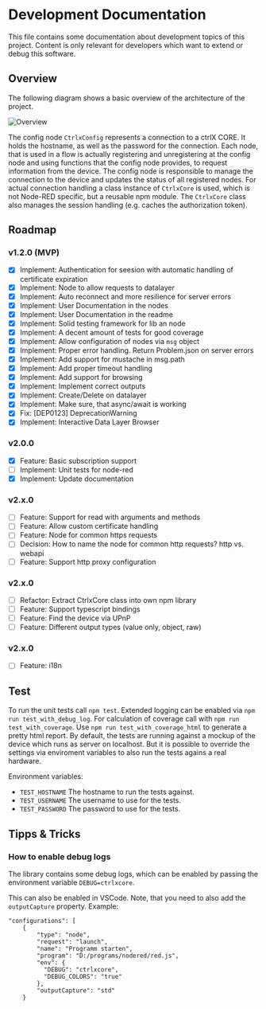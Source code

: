 
# Development Documentation

This file contains some documentation about development topics of this project.
Content is only relevant for developers which want to extend or debug this software.

## Overview

The following diagram shows a basic overview of the architecture of the project.

![Overview](https://www.plantuml.com/plantuml/svg/VLJ1Rfj04Btp5IDERXAYjiSeGd40gPQQMiAMtEiQ9XWPTkZkODUA_EzT5Z3OGJqWPj_CldtpXkL5ir1SbmKi3wWEEHuTlSzb9PGe8Q6o8ecILtmg44pLTyUfHB8N6KB2glWB7uu3a1H2QmWQ82251lam3u2tOfNB39ZsA2roVocQxKYp52K-GArHjL5bU8waqYzjSK7PGiw6nRBcVfKA5eKueOfHfBDAy6ugyOOi6c2oOADoHfjvW0QypGSAnNyBGYomAxXDlIewwY5rTfppu9oa53s5gPUGD0PjFMkb9sgcKd1ESi9L-PvdyFmClvgzSHIQsLYeuGBVlrX-trdUkti5zaPVWRtdBRWbAY35RPrT5NMxpeqkb7K9njaTfTsXSJGFRR295-l8He71kZ2CVaPT-1Qjv-5yFRUBrtYvMKKzwwZRS1ZXdnerN_NzgU6nGIaUygHhhrDOsjTDnxoRwiu091Uo6huoaa51Pexj38tEompTPcQ_8LZ6aMlqDV9ytqfg6_d1NEcLkL6exBwnIlUR2tUUPz-N-m1FpNZ0xqe_UU1-VNoySy7p_F4-o_S42hDSCofpb-Ge7l6DZhOKBTlqKOPG4kVl9p0_1wxrYCJel14oRjHvGPcQlyG_ "Overview")

The config node `CtrlxConfig` represents a connection to a ctrlX CORE. It holds the hostname, as well as the password for the connection.
Each node, that is used in a flow is actually registering and unregistering at the config node and using functions that the config node provides, to request information from the device. The config node is responsible to manage the connection to the device and updates the status of all registered nodes.
For actual connection handling a class instance of `CtrlxCore` is used, which is not Node-RED specific, but a reusable npm module. The `CtrlxCore` class also manages the session handling (e.g. caches the authorization token).

## Roadmap

### v1.2.0 (MVP)

- [x] Implement: Authentication for seesion with automatic handling of certificate expiration
- [x] Implement: Node to allow requests to datalayer
- [x] Implement: Auto reconnect and more resilience for server errors
- [x] Implement: User Documentation in the nodes
- [x] Implement: User Documentation in the readme
- [x] Implement: Solid testing framework for lib an node
- [x] Implement: A decent amount of tests for good coverage
- [x] Implement: Allow configuration of nodes via `msg` object
- [x] Implement: Proper error handling. Return Problem.json on server errors
- [x] Implement: Add support for mustache in msg.path
- [x] Implement: Add proper timeout handling
- [x] Implement: Add support for browsing
- [x] Implement: Implement correct outputs
- [x] Implement: Create/Delete on datalayer
- [x] Implement: Make sure, that async/await is working
- [x] Fix: [DEP0123] DeprecationWarning
- [x] Implement: Interactive Data Layer Browser

### v2.0.0

- [x] Feature: Basic subscription support
- [ ] Implement: Unit tests for node-red
- [x] Implement: Update documentation

### v2.x.0

- [ ] Feature: Support for read with arguments and methods
- [ ] Feature: Allow custom certificate handling
- [ ] Feature: Node for common https requests
- [ ] Decision: How to name the node for common http requests? http vs. webapi
- [ ] Feature: Support http proxy configuration

### v2.x.0

- [ ] Refactor: Extract CtrlxCore class into own npm library
- [ ] Feature: Support typescript bindings
- [ ] Feature: Find the device via UPnP
- [ ] Feature: Different output types (value only, object, raw)

### v2.x.0

- [ ] Feature: i18n

## Test

To run the unit tests call `npm test`. Extended logging can be enabled via `npm run test_with_debug_log`.
For calculation of coverage call with `npm run test_with_coverage`. Use `npm run test_with_coverage_html` to
generate a pretty html report.
By default, the tests are running against a mockup of the device which runs as server on localhost.
But it is possible to override the settings via enviroment variables to also run the tests agains a real hardware.

Environment variables:

- `TEST_HOSTNAME` The hostname to run the tests against.
- `TEST_USERNAME` The username to use for the tests.
- `TEST_PASSWORD` The password to use for the tests.

## Tipps & Tricks

### How to enable debug logs

The library contains some debug logs, which can be enabled by passing the environment variable `DEBUG=ctrlxcore`.

This can also be enabled in VSCode. Note, that you need to also add the `outputCapture` property. Example:

    "configurations": [
        {
            "type": "node",
            "request": "launch",
            "name": "Programm starten",
            "program": "D:/programs/nodered/red.js",
            "env": {
              "DEBUG": "ctrlxcore",
              "DEBUG_COLORS": "true"
            },
            "outputCapture": "std"
        }
